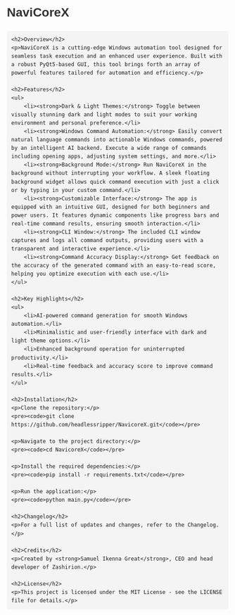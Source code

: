 <!DOCTYPE html>
<html lang="en">
<head>
    <meta charset="UTF-8">
    <meta name="viewport" content="width=device-width, initial-scale=1.0">
    <title>NaviCoreX Documentation</title>
    <style>
        body { font-family: Arial, sans-serif; line-height: 1.6; margin: 20px; }
        h1, h2, h3 { color: #333; }
        pre { background: #f4f4f4; padding: 10px; border-radius: 5px; }
    </style>
</head>
<body>
    <h1>NaviCoreX</h1>
    
    <h2>Overview</h2>
    <p>NaviCoreX is a cutting-edge Windows automation tool designed for seamless task execution and an enhanced user experience. Built with a robust PyQt5-based GUI, this tool brings forth an array of powerful features tailored for automation and efficiency.</p>
    
    <h2>Features</h2>
    <ul>
        <li><strong>Dark & Light Themes:</strong> Toggle between visually stunning dark and light modes to suit your working environment and personal preference.</li>
        <li><strong>Windows Command Automation:</strong> Easily convert natural language commands into actionable Windows commands, powered by an intelligent AI backend. Execute a wide range of commands including opening apps, adjusting system settings, and more.</li>
        <li><strong>Background Mode:</strong> Run NaviCoreX in the background without interrupting your workflow. A sleek floating background widget allows quick command execution with just a click or by typing in your custom command.</li>
        <li><strong>Customizable Interface:</strong> The app is equipped with an intuitive GUI, designed for both beginners and power users. It features dynamic components like progress bars and real-time command results, ensuring smooth interaction.</li>
        <li><strong>CLI Window:</strong> The included CLI window captures and logs all command outputs, providing users with a transparent and interactive experience.</li>
        <li><strong>Command Accuracy Display:</strong> Get feedback on the accuracy of the generated command with an easy-to-read score, helping you optimize execution with each use.</li>
    </ul>
    
    <h2>Key Highlights</h2>
    <ul>
        <li>AI-powered command generation for smooth Windows automation.</li>
        <li>Minimalistic and user-friendly interface with dark and light theme options.</li>
        <li>Enhanced background operation for uninterrupted productivity.</li>
        <li>Real-time feedback and accuracy score to improve command results.</li>
    </ul>
    
    <h2>Installation</h2>
    <p>Clone the repository:</p>
    <pre><code>git clone https://github.com/headlessripper/NavicoreX.git</code></pre>
    
    <p>Navigate to the project directory:</p>
    <pre><code>cd NavicoreX</code></pre>
    
    <p>Install the required dependencies:</p>
    <pre><code>pip install -r requirements.txt</code></pre>
    
    <p>Run the application:</p>
    <pre><code>python main.py</code></pre>
    
    <h2>Changelog</h2>
    <p>For a full list of updates and changes, refer to the Changelog.</p>
    
    <h2>Credits</h2>
    <p>Created by <strong>Samuel Ikenna Great</strong>, CEO and head developer of Zashirion.</p>
    
    <h2>License</h2>
    <p>This project is licensed under the MIT License - see the LICENSE file for details.</p>
</body>
</html>
